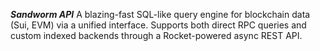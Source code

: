 ***Sandworm API***
A blazing-fast SQL-like query engine for blockchain data (Sui, EVM) via a unified interface.
Supports both direct RPC queries and custom indexed backends through a Rocket-powered async REST API.
